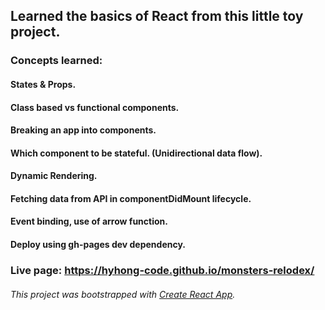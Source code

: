 ## Learned the basics of React from this little toy project.

### Concepts learned:
#### States & Props.
#### Class based vs functional components.
#### Breaking an app into components.
#### Which component to be stateful. (Unidirectional data flow).
#### Dynamic Rendering.
#### Fetching data from API in componentDidMount lifecycle.
#### Event binding, use of arrow function.
#### Deploy using gh-pages dev dependency.

### Live page: https://hyhong-code.github.io/monsters-relodex/

###### This project was bootstrapped with [Create React App](https://github.com/facebook/create-react-app).
